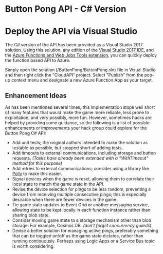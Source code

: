 # Button Pong API - C# Version

# Deploy the API via Visual Studio

The C# version of the API has been provided as a Visual Studio 2017 solution. Using this solution, any edition of the [Visual Studio 2017 IDE](https://www.visualstudio.com/downloads/), and the [Azure Functions and Web Jobs Tools extension](https://marketplace.visualstudio.com/items?itemName=VisualStudioWebandAzureTools.AzureFunctionsandWebJobsTools), you can quickly deploy the function based API to Azure.

Simply open the solution (/ButtonPong/ButtonPong.sln) file in Visual Studio and then right click the "CloudAPI" project. Select "Publish" from the pop-up context menu and designate a new Azure Function App as your target.

## Enhancement Ideas

As has been mentioned several times, this implementation stops well short of many features that would make the game more reliable, less prone to exploitation, and very possibly, more fun. However, sometimes hacks are helped by providing some guidance, so the following is a list of possible enhancements or improvements your hack group could explore for the Button Pong C# API:

- Add unit tests; the original authors intended to make the solution as testable as possible, but stopped short of adding tests.
  &nbsp;
- Add timeouts to external communications, including storage and button requests.  _(Tasks have already been extended with a "WithTimeout" method for this purpose)_
&nbsp;
- Add retries to external communications; consider using a library like [Polly](https://github.com/App-vNext/Polly, "Polly") to make this easier.
&nbsp;
- Signal devices when the game is reset, allowing them to correlate their local state to match the game state in the API.
&nbsp;
- Revise the device selection for pings to be less random, preventing a device from receiving multiple consecutive pings; this is especially desirable when there are fewer devices in the game.
&nbsp;
- Tie game state updates to Event Grid or another messaging service, allowing state to be kept locally in each function instance rather than sharing blob state.
&nbsp;
- Consider moving game state to a storage mechanism other than blob storage.  For example, Cosmos DB.  _(don't forget concurrency guards)_
&nbsp;
- Devise a better solution for managing active pings, preferably something that can be toggled on/off as the game state dictates, rather than running continuously.  Perhaps using Logic Apps or a Service Bus topic is worth considering.